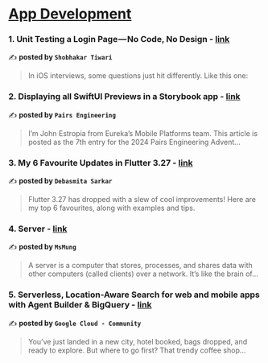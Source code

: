 
<h1><a href=https://medium.com/tag/mobile-app-development/recommended target="_blank" rel="noopener noreferrer">App Development</a></h1>
<h3>1. Unit Testing a Login Page — No Code, No Design - <a href="https://medium.com/@shobhakartiwari/unit-testing-a-login-page-no-code-no-design-7000994fc8fb" target="_blank" rel="noopener noreferrer">link</a></h3>

✍️ **posted by `Shobhakar Tiwari`**

<blockquote>In iOS interviews, some questions just hit differently. Like this one:</blockquote>

<h3>2. Displaying all SwiftUI Previews in a Storybook app - <a href="https://medium.com/eureka-engineering/displaying-all-swiftui-previews-in-a-storybook-app-1dd8e925d777" target="_blank" rel="noopener noreferrer">link</a></h3>

✍️ **posted by `Pairs Engineering`**

<blockquote>I’m John Estropia from Eureka’s Mobile Platforms team. This article is posted as the 7th entry for the 2024 Pairs Engineering Advent…</blockquote>

<h3>3. My 6 Favourite Updates in Flutter 3.27 - <a href="https://medium.com/@debasmitasarkar.93/my-6-favourite-updates-in-flutter-3-27-892d8f0c943e" target="_blank" rel="noopener noreferrer">link</a></h3>

✍️ **posted by `Debasmita Sarkar`**

<blockquote>Flutter 3.27 has dropped with a slew of cool improvements! Here are my top 6 favourites, along with examples and tips.</blockquote>

<h3>4. Server - <a href="https://medium.com/@msmungg/server-2a7a3656bbfe" target="_blank" rel="noopener noreferrer">link</a></h3>

✍️ **posted by `MsMung`**

<blockquote>A server is a computer that stores, processes, and shares data with other computers (called clients) over a network. It’s like the brain of…</blockquote>

<h3>5. Serverless, Location-Aware Search for web and mobile apps with Agent Builder & BigQuery - <a href="https://medium.com/google-cloud/serverless-location-aware-search-for-web-and-mobile-apps-with-agent-builder-bigquery-89f2fef1ab20" target="_blank" rel="noopener noreferrer">link</a></h3>

✍️ **posted by `Google Cloud - Community`**

<blockquote>You’ve just landed in a new city, hotel booked, bags dropped, and ready to explore. But where to go first? That trendy coffee shop…</blockquote>

